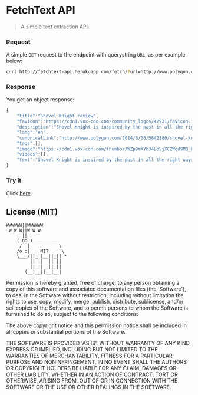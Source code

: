 FetchText API
=================

> A simple text extraction API.

### Request

A simple `GET` request to the endpoint with querystring `URL`, as per example below:
```bash
curl http://fetchtext-api.herokuapp.com/fetch/?url=http://www.polygon.com/2014/6/26/5842180/shovel-knight-review-pc-3ds-wii-u
```

### Response

You get an object response:
```javascript
{
    "title":"Shovel Knight review",
    "favicon":"https://cdn1.vox-cdn.com/community_logos/42931/favicon.ico",
    "description":"Shovel Knight is inspired by the past in all the right ways — but it's far from stuck in it.",
    "lang":"en",
    "canonicalLink":"http://www.polygon.com/2014/6/26/5842180/shovel-knight-review-pc-3ds-wii-u",
    "tags":[],
    "image":"https://cdn1.vox-cdn.com/thumbor/WZp9mXYh34UoVjXCZWqd9MQ_LOA=/1x0:1914x1076/1280x720/cdn0.vox-cdn.com/uploads/chorus_image/image/34817507/jellyfish_hero.0.png",
    "videos":[],
    "text":"Shovel Knight is inspired by the past in all the right ways — but it's far from ..."
}
```

### Try it

Click [here](http://fetchtext-api.herokuapp.com/fetch/?url=http://www.polygon.com/2014/6/26/5842180/shovel-knight-review-pc-3ds-wii-u).

## License (MIT)

```
WWWWWW||WWWWWW
 W W W||W W W
      ||
    ( OO )__________
     /  |           \
    /o o|    MIT     \
    \___/||_||__||_|| *
         || ||  || ||
        _||_|| _||_||
       (__|__|(__|__|
```

Permission is hereby granted, free of charge, to any person obtaining a copy of this software and associated documentation files (the 'Software'), to deal in the Software without restriction, including without limitation the rights to use, copy, modify, merge, publish, distribute, sublicense, and/or sell copies of the Software, and to permit persons to whom the Software is furnished to do so, subject to the following conditions:

The above copyright notice and this permission notice shall be included in all copies or substantial portions of the Software.

THE SOFTWARE IS PROVIDED 'AS IS', WITHOUT WARRANTY OF ANY KIND, EXPRESS OR IMPLIED, INCLUDING BUT NOT LIMITED TO THE WARRANTIES OF MERCHANTABILITY, FITNESS FOR A PARTICULAR PURPOSE AND NONINFRINGEMENT. IN NO EVENT SHALL THE AUTHORS OR COPYRIGHT HOLDERS BE LIABLE FOR ANY CLAIM, DAMAGES OR OTHER LIABILITY, WHETHER IN AN ACTION OF CONTRACT, TORT OR OTHERWISE, ARISING FROM, OUT OF OR IN CONNECTION WITH THE SOFTWARE OR THE USE OR OTHER DEALINGS IN THE SOFTWARE.

